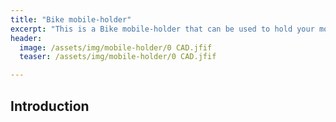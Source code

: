 ```yaml
---
title: "Bike mobile-holder"
excerpt: "This is a Bike mobile-holder that can be used to hold your mobile in place on your bike"
header:
  image: /assets/img/mobile-holder/0 CAD.jfif
  teaser: /assets/img/mobile-holder/0 CAD.jfif

---
```


## Introduction
